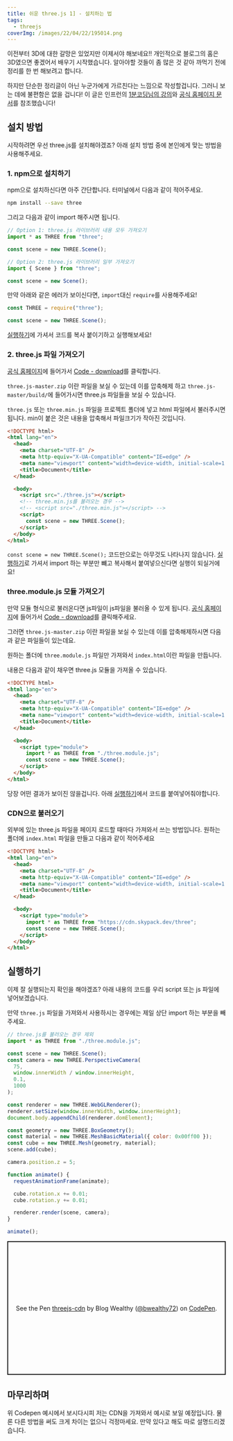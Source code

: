 ```yaml
---
title: 쉬운 three.js 1] - 설치하는 법
tags:
  - threejs
coverImg: /images/22/04/22/195014.png
---
```


이전부터 3D에 대한 갈망은 있었지만 이제서야 해보네요!! 개인적으로 블로그의 홈은 3D였으면 좋겠어서 배우기 시작했습니다. 알아야할 것들이 좀 많은 것 같아 까먹기 전에 정리를 한 번 해보려고 합니다.

<!--more-->

하지만 단순한 정리글이 아닌 누군가에게 가르친다는 느낌으로 작성할겁니다. 그러니 보는 데에 불편함은 없을 겁니다! 이 글은 인프런의 [1분코딩님의 강의](https://www.inflearn.com/course/3d-%EC%9D%B8%ED%84%B0%EB%9E%99%ED%8B%B0%EB%B8%8C-%EC%9B%B9/dashboard)와 [공식 홈페이지 문서](https://threejs.org/docs/index.html#manual/ko/introduction/Creating-a-scene)를 참조했습니다!

## 설치 방법

시작하려면 우선 three.js를 설치해야겠죠? 아래 설치 방법 중에 본인에게 맞는 방법을 사용해주세요.

### 1. npm으로 설치하기

npm으로 설치하신다면 아주 간단합니다. 터미널에서 다음과 같이 적어주세요.

```bash
npm install --save three
```

그리고 다음과 같이 import 해주시면 됩니다.

```js [option1.js]
// Option 1: three.js 라이브러리 내용 모두 가져오기
import * as THREE from "three";

const scene = new THREE.Scene();
```

```js [option2.js]
// Option 2: three.js 라이브러리 일부 가져오기
import { Scene } from "three";

const scene = new Scene();
```

만약 아래와 같은 에러가 보이신다면, `import`대신 `require`를 사용해주세요!

<post-img src="/images/22/04/21/153100.png"></post-img>

```js
const THREE = require("three");

const scene = new THREE.Scene();
```

[실행하기](#실행하기)에 가셔서 코드를 복사 붙이기하고 실행해보세요!

### 2. three.js 파일 가져오기

[공식 홈페이지](https://threejs.org/)에 들어가서 [Code - download](https://github.com/mrdoob/three.js/archive/master.zip)를 클릭합니다.

<post-img src="/images/22/04/21/090335.png"></post-img>

`three.js-master.zip` 이란 파일을 보실 수 있는데 이를 압축해제 하고 `three.js-master/build/`에 들어가시면 three.js 파일들을 보실 수 있습니다.

<post-img src="/images/22/04/21/090643.png"></post-img>

`three.js` 또는 `three.min.js` 파일을 프로젝트 폴더에 넣고 html 파일에서 불러주시면 됩니다. min이 붙은 것은 내용을 압축해서 파일크기가 작아진 것입니다.

<post-img src="/images/22/04/21/091444.png"></post-img>

```html
<!DOCTYPE html>
<html lang="en">
  <head>
    <meta charset="UTF-8" />
    <meta http-equiv="X-UA-Compatible" content="IE=edge" />
    <meta name="viewport" content="width=device-width, initial-scale=1.0" />
    <title>Document</title>
  </head>

  <body>
    <script src="./three.js"></script>
    <!-- three.min.js를 불러오는 경우 -->
    <!-- <script src="./three.min.js"></script> -->
    <script>
      const scene = new THREE.Scene();
    </script>
  </body>
</html>
```

`const scene = new THREE.Scene();` 코드만으로는 아무것도 나타나지 않습니다. [실행하기](#실행하기)로 가셔서 import 하는 부분만 뺴고 복사해서 붙여넣으신다면 실행이 되실거에요!

### three.module.js 모듈 가져오기

만약 모듈 형식으로 불러온다면 js파일이 js파일을 불러올 수 있게 됩니다. [공식 홈페이지](https://threejs.org/)에 들어가서 [Code - download](https://github.com/mrdoob/three.js/archive/master.zip)를 클릭해주세요.

<post-img src="/images/22/04/21/090335.png"></post-img>

그러면 `three.js-master.zip` 이란 파일을 보실 수 있는데 이를 압축해제하시면 다음과 같은 파일들이 있는데요.

<post-img src="/images/22/04/21/090643.png"></post-img>

원하는 폴더에 `three.module.js` 파일만 가져와서 `index.html`이란 파일을 만듭니다.

<post-img src="/images/22/04/21/092840.png"></post-img>

내용은 다음과 같이 채우면 three.js 모듈을 가져올 수 있습니다.

```html [index.html]
<!DOCTYPE html>
<html lang="en">
  <head>
    <meta charset="UTF-8" />
    <meta http-equiv="X-UA-Compatible" content="IE=edge" />
    <meta name="viewport" content="width=device-width, initial-scale=1.0" />
    <title>Document</title>
  </head>

  <body>
    <script type="module">
      import * as THREE from "./three.module.js";
      const scene = new THREE.Scene();
    </script>
  </body>
</html>
```

당장 어떤 결과가 보이진 않을겁니다. 아래 [실행하기](#실행하기)에서 코드를 붙여넣어줘야합니다.

### CDN으로 불러오기

외부에 있는 three.js 파일을 페이지 로드할 때마다 가져와서 쓰는 방법입니다. 원하는 폴더에 `index.html` 파일을 만들고 다음과 같이 적어주세요

<post-img src="/images/22/04/21/155502.png"></post-img>

```html [index.html]
<!DOCTYPE html>
<html lang="en">
  <head>
    <meta charset="UTF-8" />
    <meta http-equiv="X-UA-Compatible" content="IE=edge" />
    <meta name="viewport" content="width=device-width, initial-scale=1.0" />
    <title>Document</title>
  </head>

  <body>
    <script type="module">
      import * as THREE from "https://cdn.skypack.dev/three";
      const scene = new THREE.Scene();
    </script>
  </body>
</html>
```

## 실행하기

이제 잘 실행되는지 확인을 해야겠죠? 아래 내용의 코드를 우리 script 또는 js 파일에 넣어보겠습니다.

만약 `three.js` 파일을 가져와서 사용하시는 경우에는 제일 상단 import 하는 부분을 빼주세요.

```js
// three.js를 불러오는 경우 제외
import * as THREE from "./three.module.js";

const scene = new THREE.Scene();
const camera = new THREE.PerspectiveCamera(
  75,
  window.innerWidth / window.innerHeight,
  0.1,
  1000
);

const renderer = new THREE.WebGLRenderer();
renderer.setSize(window.innerWidth, window.innerHeight);
document.body.appendChild(renderer.domElement);

const geometry = new THREE.BoxGeometry();
const material = new THREE.MeshBasicMaterial({ color: 0x00ff00 });
const cube = new THREE.Mesh(geometry, material);
scene.add(cube);

camera.position.z = 5;

function animate() {
  requestAnimationFrame(animate);

  cube.rotation.x += 0.01;
  cube.rotation.y += 0.01;

  renderer.render(scene, camera);
}

animate();
```

<p class="codepen" data-height="308.15234375" data-default-tab="html,result" data-slug-hash="RwxdgJZ" data-user="bwealthy72" style="height: 308.15234375px; box-sizing: border-box; display: flex; align-items: center; justify-content: center; border: 2px solid; margin: 1em 0; padding: 1em;">
  <span>See the Pen <a href="https://codepen.io/bwealthy72/pen/RwxdgJZ">
  threejs-cdn</a> by Blog Wealthy (<a href="https://codepen.io/bwealthy72">@bwealthy72</a>)
  on <a href="https://codepen.io">CodePen</a>.</span>
</p>
<script async src="https://cpwebassets.codepen.io/assets/embed/ei.js"></script>

## 마무리하며

위 Codepen 예시에서 보시다시피 저는 CDN을 가져와서 예시로 보일 예정입니다. 물론 다른 방법을 써도 크게 차이는 없으니 걱정마세요. 만약 있다고 해도 따로 설명드리겠습니다.
